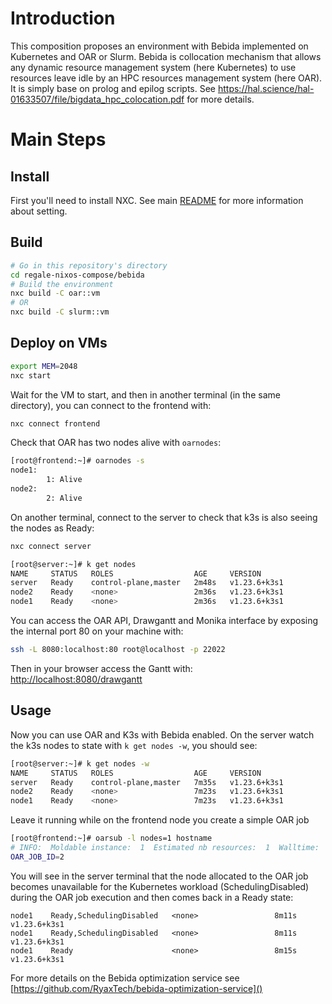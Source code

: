 # Introduction

This composition proposes an environment with Bebida implemented on Kubernetes and OAR or Slurm.
Bebida is collocation mechanism that allows any dynamic resource management
system (here Kubernetes) to use resources leave idle by an HPC resources
management system (here  OAR). It is simply base on prolog and epilog scripts.
See https://hal.science/hal-01633507/file/bigdata_hpc_colocation.pdf for more
details.

# Main Steps

## Install

First you'll need to install NXC. See main [README](../README.md) for more information about setting.

## Build
```bash
# Go in this repository's directory
cd regale-nixos-compose/bebida
# Build the environment
nxc build -C oar::vm
# OR
nxc build -C slurm::vm
```

## Deploy on VMs

```bash
export MEM=2048
nxc start
```
Wait for the VM to start, and then in another terminal (in the same directory), you can connect to the frontend with:
```bash
nxc connect frontend
```
Check that OAR has two nodes alive with `oarnodes`:
```bash
[root@frontend:~]# oarnodes -s
node1:
        1: Alive
node2:
        2: Alive
```

On another terminal, connect to the server to check that k3s is also seeing the
nodes as Ready:
```bash
nxc connect server
```

```bash
[root@server:~]# k get nodes
NAME     STATUS   ROLES                  AGE     VERSION
server   Ready    control-plane,master   2m48s   v1.23.6+k3s1
node2    Ready    <none>                 2m36s   v1.23.6+k3s1
node1    Ready    <none>                 2m36s   v1.23.6+k3s1
```

You can access the OAR API, Drawgantt and Monika interface by exposing the
internal port 80 on your machine with:
```sh
ssh -L 8080:localhost:80 root@localhost -p 22022
```

Then in your browser access the Gantt with: [http://localhost:8080/drawgantt]()

## Usage

Now you can use OAR and K3s with Bebida enabled. On the server watch the k3s
nodes to state with `k get nodes -w`, you should see:
```bash
[root@server:~]# k get nodes -w
NAME     STATUS   ROLES                  AGE     VERSION
server   Ready    control-plane,master   7m35s   v1.23.6+k3s1
node2    Ready    <none>                 7m23s   v1.23.6+k3s1
node1    Ready    <none>                 7m23s   v1.23.6+k3s1
```
Leave it running while on the frontend node you create a simple OAR job
```bash
[root@frontend:~]# oarsub -l nodes=1 hostname
# INFO:  Moldable instance:  1  Estimated nb resources:  1  Walltime:  3600
OAR_JOB_ID=2
```

You will see in the server terminal that the node allocated to the OAR job
becomes unavailable for the Kubernetes workload (SchedulingDisabled) during the
OAR job execution and then comes back in a Ready state:
```
node1    Ready,SchedulingDisabled   <none>                 8m11s   v1.23.6+k3s1
node1    Ready,SchedulingDisabled   <none>                 8m11s   v1.23.6+k3s1
node1    Ready                      <none>                 8m15s   v1.23.6+k3s1
```

For more details on the Bebida optimization service see [https://github.com/RyaxTech/bebida-optimization-service]()
